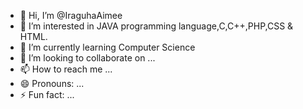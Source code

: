 - 👋 Hi, I’m @IraguhaAimee
- 👀 I’m interested in JAVA programming language,C,C++,PHP,CSS & HTML.
- 🌱 I’m currently learning Computer Science
- 💞️ I’m looking to collaborate on ...
- 📫 How to reach me ...
- 😄 Pronouns: ...
- ⚡ Fun fact: ...

<!---
IraguhaAimee/IraguhaAimee is a ✨ special ✨ repository because its `README.md` (this file) appears on your GitHub profile.
You can click the Preview link to take a look at your changes.
--->
